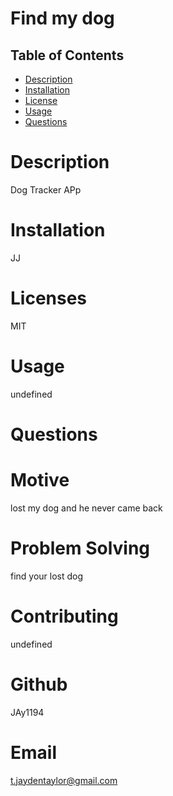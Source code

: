 # Find my dog

  ## Table of Contents
  * [Description](#description)
  * [Installation](#installation)
  * [License](#license)
  * [Usage](#usage)   
  * [Questions](#Questions)

  # Description
Dog Tracker APp

# Installation
JJ

# Licenses
MIT

# Usage
undefined

# Questions

# Motive
lost my dog and he never came back

# Problem Solving
find your lost dog

# Contributing
undefined

 # Github
JAy1194

# Email
t.jaydentaylor@gmail.com


  